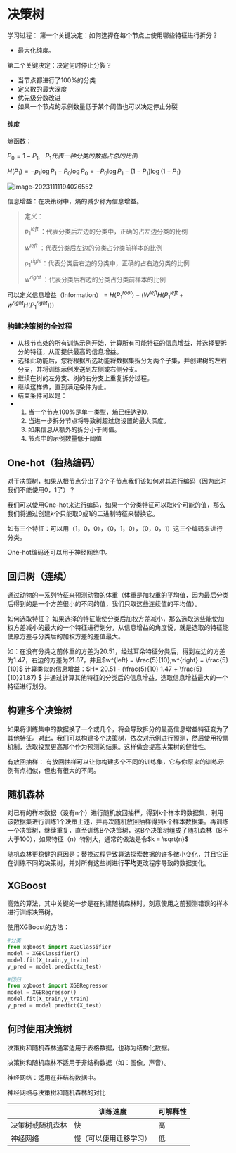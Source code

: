 # **决策树**

学习过程：
第一个关键决定：如何选择在每个节点上使用哪些特征进行拆分？

- 最大化纯度。

第二个关键决定：决定何时停止分裂？

- 当节点都进行了100%的分类
- 定义数的最大深度
- 优先级分数改进
- 如果一个节点的示例数量低于某个阈值也可以决定停止分裂

#### 纯度

熵函数：

$P_0 = 1 - P_1,~~~P_1 代表一种分类的数据占总的比例$

$H(P_1) = -p_1\log{P_1}-P_0\log{P_0} =-P_0\log{P_1} - (1 - P_1)\log{(1- P_1)}$

 ![image-20231111194026552](C:\Users\CooKu\AppData\Roaming\Typora\typora-user-images\image-20231111194026552.png)

信息增益：在决策树中，熵的减少称为信息增益。

> 定义：
>
> $p_1^{left}$ ：代表分类后左边的分类中，正确的占左边分类的比例
>
> $w^{left}$ ：代表分类后左边的分类占分类前样本的比例
>
> $p_1^{right}$：代表分类后右边的分类中，正确的占右边分类的比例
>
> $w^{right}$ ：代表分类后右边的分类占分类前样本的比例

可以定义信息增益（Information） = $H(P_1^{root}) - (W^{left}H(P_1^{left} + w^{right}H(P_1^{right})))$

### 构建决策树的全过程

- 从根节点处的所有训练示例开始，计算所有可能特征的信息增益，并选择要拆分的特征，从而提供最高的信息增益。
- 选择此功能后，您将根据所选功能将数据集拆分为两个子集，并创建树的左右分支，并将训练示例发送到左侧或右侧分支。
- 继续在树的左分支、树的右分支上重复拆分过程。
- 继续这样做，直到满足条件为止。
- 结束条件可以是：
- 1. 当一个节点100%是单一类型，熵已经达到0.
  2. 当进一步拆分节点将导致树超过您设置的最大深度。
  3. 如果信息从额外的拆分小于阈值。
  4. 节点中的示例数量低于阈值

## One-hot（独热编码）

对于决策树，如果从根节点分出了3个子节点我们该如何对其进行编码（因为此时我们不能使用0，1了）？

我们可以使用One-hot来进行编码，如果一个分类特征可以取k个可能的值，那么我们将通过创建k个只能取0或1的二进制特征来替换它。

如有三个特征：可以用（1，0，0），（0，1，0），（0，0，1）这三个编码来进行分类。

One-hot编码还可以用于神经网络中。

## 回归树（连续）

通过动物的一系列特征来预测动物的体重（体重是加权重的平均值，因为最后分类后得到的是一个方差很小的不同的值，我们只取这些连续值的平均值）。

如何选取特征？
如果选择的特征能使分类后加权方差减小，那么选取这些能使加权方差减小的最大的一个特征进行划分，从信息增益的角度说，就是选取的特征能使原方差与分类后的加权方差的差值最大。

如：在没有分类之前体重的方差为20.51，经过耳朵特征分类后，得到左边的方差为1.47，右边的方差为21.87，并且$w^{left} = \frac{5}{10},w^{right} = \frac{5}{10}$ 计算类似的信息增益：$H= 20.51 - (\frac{5}{10} 1.47 + \frac{5}{10}21.87) $ 并通过计算其他特征的分类后的信息增益，选取信息增益最大的一个特征进行划分。

## 构建多个决策树

如果将训练集中的数据换了一个或几个，将会导致拆分的最高信息增益特征变为了其他特征。对此，我们可以构建多个决策树，依次对示例进行预测，然后使用投票机制，选取投票更高那个作为预测的结果。这样做会提高决策树的健壮性。

有放回抽样：
有放回抽样可以让你构建多个不同的训练集，它与你原来的训练示例有点相似，但也有很大的不同。

## 随机森林

对已有的样本数据（设有n个）进行随机放回抽样，得到k个样本的数据集，利用该数据集进行训练1个决策上述，并再次随机放回抽样得到k个样本数据集。再训练一个决策树，继续重复，直至训练B个决策树，这B个决策树组成了随机森林（B不大于100），如果特征（n）特别大，通常的做法是令$k = \sqrt{n}$

随机森林更稳健的原因是：替换过程导致算法探索数据的许多微小变化，并且它正在训练不同的决策树，并对所有这些树进行**平均**更改程序导致的数据变化。

## XGBoost

高效的算法，其中关键的一步是在构建随机森林时，刻意使用之前预测错误的样本进行训练决策树。

使用XGBoost的方法：

```python
#分类
from xgboost import XGBClassifier
model = XGBClassifier()
model.fit(X_train,y_train)
y_pred = model.predict(x_test)
```

```python
#回归
from xgboost import XGBRegressor
model = XGBRegressor()
model.fit(X_train,y_train)
y_pred = model.predict(X_test)
```

## 何时使用决策树

决策树和随机森林通常适用于表格数据，也称为结构化数据。

决策树和随机森林不适用于非结构数据（如：图像，声音）。

神经网络：适用在非结构数据中。

神经网络与决策树和随机森林的对比

|                  | 训练速度               | 可解释性 |
| ---------------- | ---------------------- | -------- |
| 决策树或随机森林 | 快                     | 高       |
| 神经网络         | 慢（可以使用迁移学习） | 低       |

